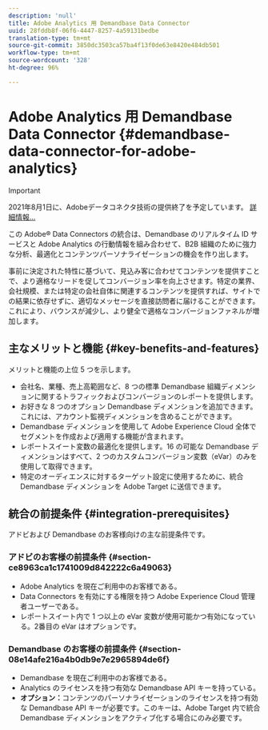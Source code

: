 ```yaml
---
description: 'null'
title: Adobe Analytics 用 Demandbase Data Connector
uuid: 28fddb8f-06f6-4447-8257-4a59131bedbe
translation-type: tm+mt
source-git-commit: 3850dc3503ca57ba4f13f0de63e8420e484db501
workflow-type: tm+mt
source-wordcount: '328'
ht-degree: 96%

---
```



# Adobe Analytics 用 Demandbase Data Connector {#demandbase-data-connector-for-adobe-analytics}

>[!IMPORTANT]
>
>2021年8月1日に、Adobeデータコネクタ技術の提供終了を予定しています。 [詳細情報...](/help/import/data-connectors/data-connectors-eol.md)

この Adobe® Data Connectors の統合は、Demandbase のリアルタイム ID サービスと Adobe Analytics の行動情報を組み合わせて、B2B 組織のために強力な分析、最適化とコンテンツパーソナライゼーションの機会を作り出します。

事前に決定された特性に基づいて、見込み客に合わせてコンテンツを提供すことで、より適格なリードを促してコンバージョン率を向上させます。特定の業界、会社規模、または特定の会社自体に関連するコンテンツを提供すれば、サイトでの結果に依存せずに、適切なメッセージを直接訪問者に届けることができます。これにより、バウンスが減少し、より健全で適格なコンバージョンファネルが増加します。

## 主なメリットと機能 {#key-benefits-and-features}

メリットと機能の上位 5 つを示します。

* 会社名、業種、売上高範囲など、8 つの標準 Demandbase 組織ディメンションに関するトラフィックおよびコンバージョンのレポートを提供します。
* お好きな 8 つのオプション Demandbase ディメンションを追加できます。これには、アカウント監視ディメンションを含めることができます。
* Demandbase ディメンションを使用して Adobe Experience Cloud 全体でセグメントを作成および適用する機能が含まれます。
* レポートスイート変数の最適化を提供します。16 の可能な Demandbase ディメンションはすべて、2 つのカスタムコンバージョン変数（eVar）のみを使用して取得できます。
* 特定のオーディエンスに対するターゲット設定に使用するために、統合 Demandbase ディメンションを Adobe Target に送信できます。

## 統合の前提条件 {#integration-prerequisites}

アドビおよび Demandbase のお客様向けの主な前提条件です。

### アドビのお客様の前提条件 {#section-ce8963ca1c1741009d842222c6a49063}

* Adobe Analytics を現在ご利用中のお客様である。
* Data Connectors を有効にする権限を持つ Adobe Experience Cloud 管理者ユーザーである。
* レポートスイート内で 1 つ以上の eVar 変数が使用可能かつ有効になっている。2番目の eVar はオプションです。

### Demandbase のお客様の前提条件 {#section-08e14afe216a4b0db9e7e2965894de6f}

* Demandbase を現在ご利用中のお客様である。
* Analytics のライセンスを持つ有効な Demandbase API キーを持っている。
* **オプション：**&#x200B;コンテンツのパーソナライゼーションのライセンスを持つ有効な Demandbase API キーが必要です。このキーは、Adobe Target 内で統合 Demandbase ディメンションをアクティブ化する場合にのみ必要です。
